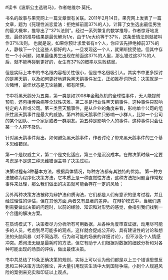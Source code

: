\#读书《波斯公主选驸马》，作者帕维尔·莫托。

书名的故事与果壳网上一篇文章很有关联。2011年2月14日，果壳网上发表了一篇文章，题为《死理性派恋爱法：拒绝掉前面37%的人》，计算了女生选出最佳男生的最大概率，推导出了“37%法则”。经过一系列繁复的数学推导，作者惊讶地发现，最终的推导结果是最优解为1/e，由于1/e大约等于37%，这条爱情法则就被叫作37%法则。 也就是说，如果你预计求爱者有n个人，你应该先拒绝掉前37%的人，静候下一个比这些人都好的人。一旦发现这一个人，就果断接受他。但其中存在一个小问题，如果最佳男生出现在前面这37%的人里，那么错过这37%的人后，就不能再碰到更好的，女生有37%的概率以失败结局。

但是实际上本书的书名跟内容相关性很小，但是书名很吸引人。其实书中更多探讨的是黑天鹅，以及如何更好地避免黑天鹅事件发生，正如推荐词所说：决策就是一次赌博，最佳状态是无论输赢，都有所获。

书中将黑天鹅分为五类，第一类是如2008年金融危机的全球性事件，无人能提前预见，还包括传染病等全球性灾难。第二类是行业性黑天鹅事件，这种事件只影响特定的人群或公司。第三类黑天鹅事件，是从企业的角度来看，影响单个公司的组织性黑天鹅事件是最大的威胁。第四种黑天鹅事件只影响一小群人，比如一个公司的某个团队、一个家庭或者一群朋友。第五种是影响个人的事件，这种事件只会让某一个人猝不及防。

针对黑天鹅事件频出，如何避免黑天鹅事件，作者讨论了带来黑天鹅事件的三个基本思维错误。

第一个是权威主义，第二个是文化适应，第三个是沉没成本。在做决策时候一定要考虑是不是这三种思维错误主导了决策过程。

决策过程有3种基本方法，根据具体情况，每种方法都有其独特的优势。 第一种方法被称为程序化决策方法，它本质上是一种直觉性方法，这种方法把问题当作常规事件来处理，那么我们做出的决策就可能会存在一定的风险；

另外两种决策方法被称为辩护法和质询法，它们都是人们有意识的思考过程，并且经过理性的评估，但在其他方面,两者又有显著的差异。 在辩护模式中，当我们遇到需要做出决策的问题时，以前的经验、知识和对形势的感觉，会指引我们找到一个合适的解决方案。

在质询模式下，决策者尽力分析所有可用数据，从各种角度审查证据，动用尽可能多的人员，考虑到尽可能多的观点。这样就会促成公开的、具有建设性的讨论和想法的头脑风暴（对不同选项、行为和可能的场景的详细讨论），但不涉及个人情感冲突。质询法无疑是最耗时的方法，但它有助于人们根据对数据的细致分析和对各种可能出现的场景的评估，做出最佳决策。

书中共总结了15条正确决策的规则，实际上可以认为他们都是以上三个错误思想反思和三种决策方法的推论，并大量引用现实生活中大到国际争端，小到个人规避风险的案例来充实和印证以上观点。